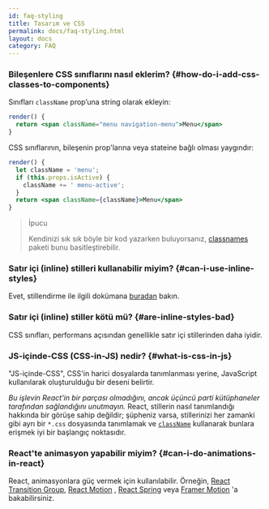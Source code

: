 ```yaml
---
id: faq-styling
title: Tasarım ve CSS
permalink: docs/faq-styling.html
layout: docs
category: FAQ
---
```


### Bileşenlere CSS sınıflarını nasıl eklerim? {#how-do-i-add-css-classes-to-components}

Sınıfları `className` prop’una string olarak ekleyin:

```jsx
render() {
  return <span className="menu navigation-menu">Menu</span>
}
```

CSS sınıflarının, bileşenin prop'larına veya stateine bağlı olması yaygındır:

```jsx
render() {
  let className = 'menu';
  if (this.props.isActive) {
    className += ' menu-active';
  }
  return <span className={className}>Menu</span>
}
```

>İpucu
>
>Kendinizi sık sık böyle bir kod yazarken buluyorsanız, [classnames](https://www.npmjs.com/package/classnames#usage-with-reactjs) paketi bunu basitleştirebilir.

### Satır içi (inline) stilleri kullanabilir miyim? {#can-i-use-inline-styles}

Evet, stillendirme ile ilgili dokümana [buradan](/docs/dom-elements.html#style) bakın.

### Satır içi (inline) stiller kötü mü? {#are-inline-styles-bad}

CSS sınıfları, performans açısından genellikle satır içi stillerinden daha iyidir.

### JS-içinde-CSS (CSS-in-JS) nedir? {#what-is-css-in-js}

"JS-içinde-CSS", CSS'in harici dosyalarda tanımlanması yerine, JavaScript kullanılarak oluşturulduğu bir deseni belirtir.

_Bu işlevin React'in bir parçası olmadığını, ancak üçüncü parti kütüphaneler tarafından sağlandığını unutmayın._ React, stillerin nasıl tanımlandığı hakkında bir görüşe sahip değildir; şüpheniz varsa, stillerinizi her zamanki gibi ayrı bir `*.css` dosyasında tanımlamak ve [`className`](/docs/dom-elements.html#classname) kullanarak bunlara erişmek iyi bir başlangıç noktasıdır.

### React'te animasyon yapabilir miyim? {#can-i-do-animations-in-react}

React, animasyonlara güç vermek için kullanılabilir. Örneğin, [React Transition Group](https://reactcommunity.org/react-transition-group/), [React Motion](https://github.com/chenglou/react-motion) , [React Spring](https://github.com/react-spring/react-spring) veya [Framer Motion](https://framer.com/motion) 'a bakabilirsiniz.
